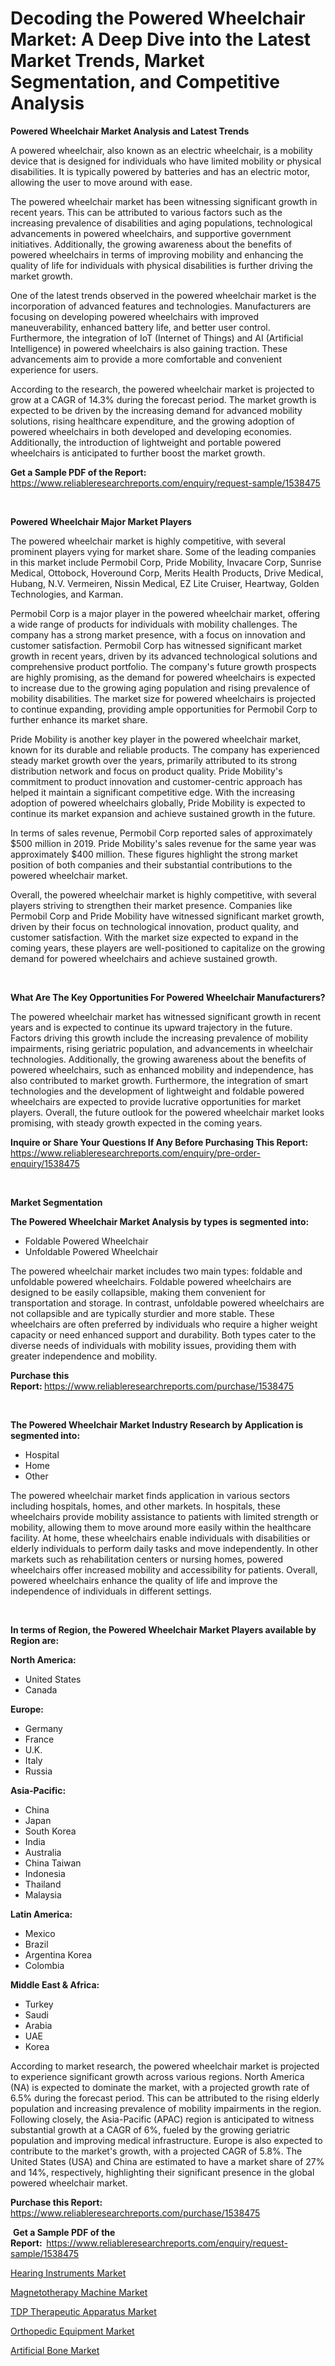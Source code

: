 <p><h1>Decoding the Powered Wheelchair Market: A Deep Dive into the Latest Market Trends, Market Segmentation, and Competitive Analysis</h1></p><p><strong>Powered Wheelchair Market Analysis and Latest Trends</strong></p>
<p><p>A powered wheelchair, also known as an electric wheelchair, is a mobility device that is designed for individuals who have limited mobility or physical disabilities. It is typically powered by batteries and has an electric motor, allowing the user to move around with ease.</p><p>The powered wheelchair market has been witnessing significant growth in recent years. This can be attributed to various factors such as the increasing prevalence of disabilities and aging populations, technological advancements in powered wheelchairs, and supportive government initiatives. Additionally, the growing awareness about the benefits of powered wheelchairs in terms of improving mobility and enhancing the quality of life for individuals with physical disabilities is further driving the market growth.</p><p>One of the latest trends observed in the powered wheelchair market is the incorporation of advanced features and technologies. Manufacturers are focusing on developing powered wheelchairs with improved maneuverability, enhanced battery life, and better user control. Furthermore, the integration of IoT (Internet of Things) and AI (Artificial Intelligence) in powered wheelchairs is also gaining traction. These advancements aim to provide a more comfortable and convenient experience for users.</p><p>According to the research, the powered wheelchair market is projected to grow at a CAGR of 14.3% during the forecast period. The market growth is expected to be driven by the increasing demand for advanced mobility solutions, rising healthcare expenditure, and the growing adoption of powered wheelchairs in both developed and developing economies. Additionally, the introduction of lightweight and portable powered wheelchairs is anticipated to further boost the market growth.</p></p>
<p><strong>Get a Sample PDF of the Report:&nbsp;</strong> <a href="https://www.reliableresearchreports.com/enquiry/request-sample/1538475">https://www.reliableresearchreports.com/enquiry/request-sample/1538475</a></p>
<p>&nbsp;</p>
<p><strong>Powered Wheelchair Major Market Players</strong></p>
<p><p>The powered wheelchair market is highly competitive, with several prominent players vying for market share. Some of the leading companies in this market include Permobil Corp, Pride Mobility, Invacare Corp, Sunrise Medical, Ottobock, Hoveround Corp, Merits Health Products, Drive Medical, Hubang, N.V. Vermeiren, Nissin Medical, EZ Lite Cruiser, Heartway, Golden Technologies, and Karman.</p><p>Permobil Corp is a major player in the powered wheelchair market, offering a wide range of products for individuals with mobility challenges. The company has a strong market presence, with a focus on innovation and customer satisfaction. Permobil Corp has witnessed significant market growth in recent years, driven by its advanced technological solutions and comprehensive product portfolio. The company's future growth prospects are highly promising, as the demand for powered wheelchairs is expected to increase due to the growing aging population and rising prevalence of mobility disabilities. The market size for powered wheelchairs is projected to continue expanding, providing ample opportunities for Permobil Corp to further enhance its market share.</p><p>Pride Mobility is another key player in the powered wheelchair market, known for its durable and reliable products. The company has experienced steady market growth over the years, primarily attributed to its strong distribution network and focus on product quality. Pride Mobility's commitment to product innovation and customer-centric approach has helped it maintain a significant competitive edge. With the increasing adoption of powered wheelchairs globally, Pride Mobility is expected to continue its market expansion and achieve sustained growth in the future.</p><p>In terms of sales revenue, Permobil Corp reported sales of approximately $500 million in 2019. Pride Mobility's sales revenue for the same year was approximately $400 million. These figures highlight the strong market position of both companies and their substantial contributions to the powered wheelchair market.</p><p>Overall, the powered wheelchair market is highly competitive, with several players striving to strengthen their market presence. Companies like Permobil Corp and Pride Mobility have witnessed significant market growth, driven by their focus on technological innovation, product quality, and customer satisfaction. With the market size expected to expand in the coming years, these players are well-positioned to capitalize on the growing demand for powered wheelchairs and achieve sustained growth.</p></p>
<p>&nbsp;</p>
<p><strong>What Are The Key Opportunities For Powered Wheelchair Manufacturers?</strong></p>
<p><p>The powered wheelchair market has witnessed significant growth in recent years and is expected to continue its upward trajectory in the future. Factors driving this growth include the increasing prevalence of mobility impairments, rising geriatric population, and advancements in wheelchair technologies. Additionally, the growing awareness about the benefits of powered wheelchairs, such as enhanced mobility and independence, has also contributed to market growth. Furthermore, the integration of smart technologies and the development of lightweight and foldable powered wheelchairs are expected to provide lucrative opportunities for market players. Overall, the future outlook for the powered wheelchair market looks promising, with steady growth expected in the coming years.</p></p>
<p><strong>Inquire or Share Your Questions If Any Before Purchasing This Report:</strong> <a href="https://www.reliableresearchreports.com/enquiry/pre-order-enquiry/1538475">https://www.reliableresearchreports.com/enquiry/pre-order-enquiry/1538475</a></p>
<p>&nbsp;</p>
<p><strong>Market Segmentation</strong></p>
<p><strong>The Powered Wheelchair Market Analysis by types is segmented into:</strong></p>
<p><ul><li>Foldable Powered Wheelchair</li><li>Unfoldable Powered Wheelchair</li></ul></p>
<p><p>The powered wheelchair market includes two main types: foldable and unfoldable powered wheelchairs. Foldable powered wheelchairs are designed to be easily collapsible, making them convenient for transportation and storage. In contrast, unfoldable powered wheelchairs are not collapsible and are typically sturdier and more stable. These wheelchairs are often preferred by individuals who require a higher weight capacity or need enhanced support and durability. Both types cater to the diverse needs of individuals with mobility issues, providing them with greater independence and mobility.</p></p>
<p><strong>Purchase this Report:&nbsp;</strong><a href="https://www.reliableresearchreports.com/purchase/1538475">https://www.reliableresearchreports.com/purchase/1538475</a></p>
<p>&nbsp;</p>
<p><strong>The Powered Wheelchair Market Industry Research by Application is segmented into:</strong></p>
<p><ul><li>Hospital</li><li>Home</li><li>Other</li></ul></p>
<p><p>The powered wheelchair market finds application in various sectors including hospitals, homes, and other markets. In hospitals, these wheelchairs provide mobility assistance to patients with limited strength or mobility, allowing them to move around more easily within the healthcare facility. At home, these wheelchairs enable individuals with disabilities or elderly individuals to perform daily tasks and move independently. In other markets such as rehabilitation centers or nursing homes, powered wheelchairs offer increased mobility and accessibility for patients. Overall, powered wheelchairs enhance the quality of life and improve the independence of individuals in different settings.</p></p>
<p>&nbsp;</p>
<p><strong>In terms of Region, the Powered Wheelchair Market Players available by Region are:</strong></p>
<p>
    <p> <strong> North America: </strong>
        <ul>
            <li>United States</li>
            <li>Canada</li>
        </ul>
        </p> 
    <p> <strong> Europe: </strong>
        <ul>
            <li>Germany</li>
            <li>France</li>
            <li>U.K.</li>
            <li>Italy</li>
            <li>Russia</li>
        </ul>
        </p> 
    <p> <strong> Asia-Pacific: </strong>
        <ul>
            <li>China</li>
            <li>Japan</li>
            <li>South Korea</li>
            <li>India</li>
            <li>Australia</li>
            <li>China Taiwan</li>
            <li>Indonesia</li>
            <li>Thailand</li>
            <li>Malaysia</li>
        </ul>
        </p> 
    <p> <strong> Latin America: </strong>
        <ul>
            <li>Mexico</li>
            <li>Brazil</li>
            <li>Argentina Korea</li>
            <li>Colombia</li>
        </ul>
        </p> 
    <p> <strong> Middle East & Africa: </strong>
        <ul>
            <li>Turkey</li>
            <li>Saudi</li>
            <li>Arabia</li>
            <li>UAE</li>
            <li>Korea</li>
        </ul>
    </p>
    </p>
<p><p>According to market research, the powered wheelchair market is projected to experience significant growth across various regions. North America (NA) is expected to dominate the market, with a projected growth rate of 6.5% during the forecast period. This can be attributed to the rising elderly population and increasing prevalence of mobility impairments in the region. Following closely, the Asia-Pacific (APAC) region is anticipated to witness substantial growth at a CAGR of 6%, fueled by the growing geriatric population and improving medical infrastructure. Europe is also expected to contribute to the market's growth, with a projected CAGR of 5.8%. The United States (USA) and China are estimated to have a market share of 27% and 14%, respectively, highlighting their significant presence in the global powered wheelchair market.</p></p>
<p><strong>Purchase this Report: </strong><a href="https://www.reliableresearchreports.com/purchase/1538475">https://www.reliableresearchreports.com/purchase/1538475</a></p>
<p>&nbsp;<strong>Get a Sample PDF of the Report:&nbsp;&nbsp;</strong><a href="https://www.reliableresearchreports.com/enquiry/request-sample/1538475">https://www.reliableresearchreports.com/enquiry/request-sample/1538475</a></p>
<p><strong></strong></p>
<p><p><a href="https://github.com/rahu1506/Market-Research-Report-List-2/blob/main/hearing-instruments-market.md">Hearing Instruments Market</a></p><p><a href="https://github.com/rahu1501/Market-Research-Report-List-2/blob/main/magnetotherapy-machine-market.md">Magnetotherapy Machine Market</a></p><p><a href="https://github.com/rahu1503/Market-Research-Report-List-2/blob/main/tdp-therapeutic-apparatus-market.md">TDP Therapeutic Apparatus Market</a></p><p><a href="https://github.com/rahu1505/Market-Research-Report-List-2/blob/main/orthopedic-equipment-market.md">Orthopedic Equipment Market</a></p><p><a href="https://github.com/rahu1502/Market-Research-Report-List-2/blob/main/artificial-bone-market.md">Artificial Bone Market</a></p></p>